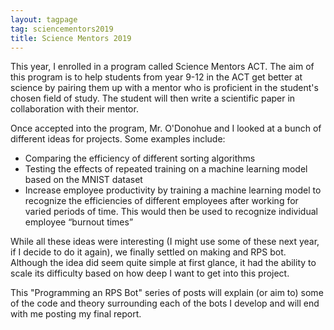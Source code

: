 ```yaml
---
layout: tagpage
tag: sciencementors2019
title: Science Mentors 2019
---
```

This year, I enrolled in a program called Science Mentors ACT. The aim of this program is to help students from year 9-12 in the ACT get better at science by pairing them up with a mentor who is proficient in the student's chosen field of study. The student will then write a scientific paper in collaboration with their mentor.

Once accepted into the program, Mr. O'Donohue and I looked at a bunch of different ideas for projects. Some examples include:
- Comparing the efficiency of different sorting algorithms
- Testing the effects of repeated training on a machine learning model based on the MNIST dataset
- Increase employee productivity by training a machine learning model to recognize the efficiencies of different employees after working for varied periods of time. This would then be used to recognize individual employee “burnout times”

While all these ideas were interesting (I might use some of these next year, if I decide to do it again), we finally settled on making and RPS bot. Although the idea did seem quite simple at first glance, it had the ability to scale its difficulty based on how deep I want to get into this project.

This "Programming an RPS Bot" series of posts will explain (or aim to) some of the code and theory surrounding each of the bots I develop and will end with me posting my final report.
